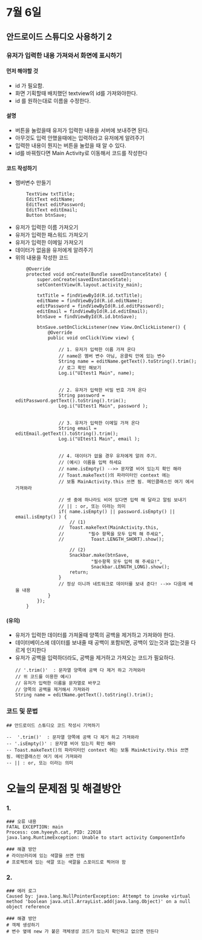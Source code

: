 # 7월 6일

## 안드로이드 스튜디오 사용하기 2
### 유저가 입력한 내용 가져와서 화면에 표시하기
#### 먼저 해야할 것
- id 가 필요함.
- 화면 기획할때 배치했던 textview의 id를 가져와야한다.
- id 를 원하는대로 이름을 수정한다.
#### 설명
- 버튼을 눌렀을때 유저가 입력한 내용을 서버에 보내주면 된다.
- 아무것도 입력 안했을때에는 입력하라고 유저에게 알려주기
- 입력한 내용이 뭔지는 버튼을 눌렀을 때 알 수 있다.
- id를 바꿔줬다면 Main Activity로 이동해서 코드를 작성한다
#### 코드 작성하기
- 멤버변수 만들기
    ```
        TextView txtTitle;
        EditText editName;
        EditText editPassword;
        EditText editEmail;
        Button btnSave;
    ```
- 유저가 입력한 이름 가져오기
- 유저가 입력한 패스워드 가져오기
- 유저가 입력한 이메일 가져오기
- 데이터가 없음을 유저에게 알려주기
- 위의 내용을 작성한 코드
    ```
        @Override
        protected void onCreate(Bundle savedInstanceState) {
            super.onCreate(savedInstanceState);
            setContentView(R.layout.activity_main);

            txtTitle = findViewById(R.id.txtTitle);
            editName = findViewById(R.id.editName);
            editPassword = findViewById(R.id.editPassword);
            editEmail = findViewById(R.id.editEmail);
            btnSave = findViewById(R.id.btnSave);

            btnSave.setOnClickListener(new View.OnClickListener() {
                @Override
                public void onClick(View view) {

                    // 1. 유저가 입력한 이름 가져 온다
                    // name은 멤버 변수 아님, 온클릭 안에 있는 변수
                    String name = editName.getText().toString().trim();
                    // 로그 확인 해보기
                    Log.i("UItest1 Main", name);


                    // 2. 유저가 입력한 비밀 번호 가져 온다
                    String password = editPassword.getText().toString().trim();
                    Log.i("UItest1 Main", password );


                    // 3. 유저가 입력한 이메일 가져 온다
                    String email = editEmail.getText().toString().trim();
                    Log.i("UItest1 Main", email );


                    // 4. 데이터가 없을 경우 유저에게 알려 주기.
                    // (예시) 이름을 입력 하세요
                    // name.isEmpty() -->> 문자열 비어 있는지 확인 해라
                    // Toast.makeText()의 파라미터인 context 에는
                    // 보통 MainActivity.this 쓰면 됨. 메인클래스인 여기 에서 가져와라

                    // 셋 중에 하나라도 비어 있다면 입력 해 달라고 알림 보내기
                    // || : or, 또는 이라는 의미
                    if( name.isEmpty() || password.isEmpty() || email.isEmpty() ) {
                        // (1)
                    //  Toast.makeText(MainActivity.this,
                    //         "필수 항목을 모두 입력 해 주세요",
                    //          Toast.LENGTH_SHORT).show();

                        // (2)
                        Snackbar.make(btnSave,
                                "필수항목 모두 입력 해 주세요!",
                                Snackbar.LENGTH_LONG).show();
                        return;
                    }
                    // 정상 이니까 네트워크로 데이터를 보내 준다! -->> 다음에 배울 내용
                }
            });
        }

    ```

#### (유의) 
- 유저가 입력한 데이터를 가져올때 양쪽의 공백을 제거하고 가져와야 한다.
- 데이터베이스에 데이터를 보내줄 때 공백이 포함되면, 공백이 있는것과 없는것을 다르게 인지한다
- 유저가 공백을 입력하더라도, 공백을 제거하고 가져오는 코드가 필요하다.
    ```
    // '.trim()'  : 문자열 양쪽에 공백 다 제거 하고 가져와라
    // 위 코드를 이용한 예시)
    // 유저가 입력한 이름을 문자열로 바꾸고 
    // 양쪽의 공백을 제거해서 가져와라
    String name = editName.getText().toString().trim();
    ```

### 코드 및 문법  
```
## 안드로이드 스튜디오 코드 작성시 기억하기

--  '.trim()'  : 문자열 양쪽에 공백 다 제거 하고 가져와라
-- '.isEmpty()' : 문자열 비어 있는지 확인 해라
-- Toast.makeText()의 파라미터인 context 에는 보통 MainActivity.this 쓰면 됨. 메인클래스인 여기 에서 가져와라
-- || : or, 또는 이라는 의미

```


# 오늘의 문제점 및 해결방안
### 1.
```
### 오류 내용
FATAL EXCEPTION: main
Process: com.hyeeyh.cat, PID: 22018
java.lang.RuntimeException: Unable to start activity ComponentInfo

### 해결 방안 
# 라이브러리에 있는 색깔을 쓰면 안됨
# 프로젝트에 있는 색깔 또는 색깔을 스포이드로 찍어야 함
```

### 2.
```
### 에러 로그 
Caused by: java.lang.NullPointerException: Attempt to invoke virtual method 'boolean java.util.ArrayList.add(java.lang.Object)' on a null object reference

### 해결 방안
# 객체 생성하기
# 변수 옆에 new 가 붙은 객체생성 코드가 있는지 확인하고 없으면 만든다

```

